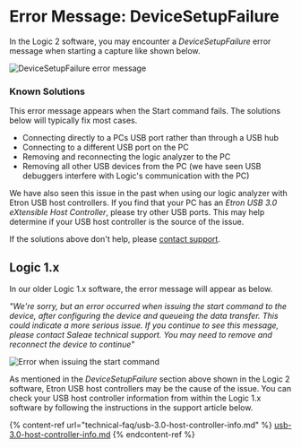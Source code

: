 # Error Message: DeviceSetupFailure

In the Logic 2 software, you may encounter a _DeviceSetupFailure_ error message when starting a capture like shown below.

![DeviceSetupFailure error message](<../../.gitbook/assets/Screen Shot 2020-09-28 at 6.16.23 PM.png>)

### Known Solutions

This error message appears when the Start command fails. The solutions below will typically fix most cases.

* Connecting directly to a PCs USB port rather than through a USB hub
* Connecting to a different USB port on the PC
* Removing and reconnecting the logic analyzer to the PC
* Removing all other USB devices from the PC (we have seen USB debuggers interfere with Logic's communication with the PC)

We have also seen this issue in the past when using our logic analyzer with Etron USB host controllers. If you find that your PC has an _Etron USB 3.0 eXtensible Host Controller_, please try other USB ports. This may help determine if your USB host controller is the source of the issue.

If the solutions above don't help, please [contact support](https://contact.saleae.com/hc/en-us/requests/new).

## Logic 1.x

In our older Logic 1.x software, the error message will appear as below.

_"We're sorry, but an error occurred when issuing the start command to the device, after configuring the device and queueing the data transfer. This could indicate a more serious issue. If you continue to see this message, please contact Saleae technical support. You may need to remove and reconnect the device to continue"_

![Error when issuing the start command](<../../.gitbook/assets/Screen Shot 2020-09-28 at 6.18.48 PM.png>)

As mentioned in the _DeviceSetupFailure_ section above shown in the Logic 2 software, Etron USB host controllers may be the cause of the issue. You can check your USB host controller information from within the Logic 1.x software by following the instructions in the support article below.

{% content-ref url="technical-faq/usb-3.0-host-controller-info.md" %}
[usb-3.0-host-controller-info.md](technical-faq/usb-3.0-host-controller-info.md)
{% endcontent-ref %}
